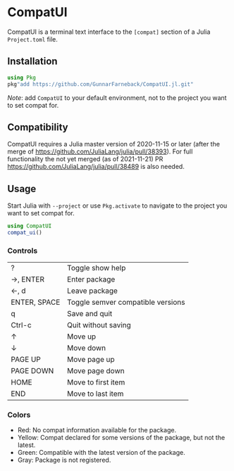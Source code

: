 # CompatUI

CompatUI is a terminal text interface to the `[compat]` section of a
Julia `Project.toml` file.

## Installation

```julia
using Pkg
pkg"add https://github.com/GunnarFarneback/CompatUI.jl.git"
```

*Note*: add `CompatUI` to your default environment, not to the project
you want to set compat for.

## Compatibility

CompatUI requires a Julia master version of 2020-11-15 or later (after
the merge of https://github.com/JuliaLang/julia/pull/38393). For full
functionality the not yet merged (as of 2021-11-21) PR
https://github.com/JuliaLang/julia/pull/38489 is also needed.

## Usage

Start Julia with `--project` or use `Pkg.activate` to navigate to the
project you want to set compat for.

```julia
using CompatUI
compat_ui()
```

### Controls

|              |                                   |
| ------------ | --------------------------------- |
| ?            | Toggle show help                  |
| →, ENTER     | Enter package                     |
| ←, d         | Leave package                     |
| ENTER, SPACE | Toggle semver compatible versions |
| q            | Save and quit                     |
| Ctrl-c       | Quit without saving               |
| ↑            | Move up                           |
| ↓            | Move down                         |
| PAGE UP      | Move page up                      |
| PAGE DOWN    | Move page down                    |
| HOME         | Move to first item                |
| END          | Move to last item                 |

### Colors

* Red: No compat information available for the package.
* Yellow: Compat declared for some versions of the package, but not the latest.
* Green: Compatible with the latest version of the package.
* Gray: Package is not registered.
